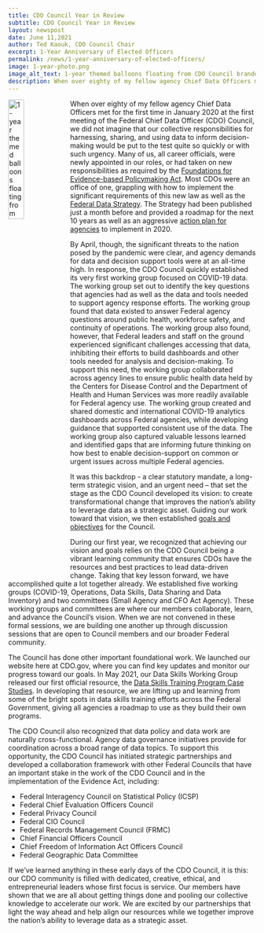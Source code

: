 ```yaml
---
title: CDO Council Year in Review
subtitle: CDO Council Year in Review
layout: newspost
date: June 11,2021
author: Ted Kaouk, CDO Council Chair
excerpt: 1-Year Anniversary of Elected Officers
permalink: /news/1-year-anniversary-of-elected-officers/
image: 1-year-photo.png
image_alt_text: 1-year themed balloons floating from CDO Council branded box
description: When over eighty of my fellow agency Chief Data Officers met for the first time in January 2020 at the first meeting of the Federal Chief Data Officer (CDO) Council, we did not imagine that our collective responsibilities for harnessing, sharing, and using data to inform decision-making would be put to the test quite so quickly or with such urgency...
---
```

<img  alt="1-year themed balloons floating from CDO Council branded box"  src="{{ site.baseurl }}/assets/images/background/1-year-photo.png" style="width: 25%; float:left;"> When over eighty of my fellow agency Chief Data Officers met for the first time in January 2020 at the first meeting of the Federal Chief Data Officer (CDO) Council, we did not imagine that our collective responsibilities for harnessing, sharing, and using data to inform decision-making would be put to the test quite so quickly or with such urgency. Many of us, all career officials, were newly appointed in our roles, or had taken on new responsibilities as required by the <a href="https://www.congress.gov/bill/115th-congress/house-bill/4174/text">Foundations for Evidence-based Policymaking Act</a>. Most CDOs were an office of one, grappling with how to implement the significant requirements of this new law as well as the <a href="https://strategy.data.gov/">Federal Data Strategy</a>. The Strategy had been published just a month before and provided a roadmap for the next 10 years as well as an aggressive <a href="https://strategy.data.gov/action-plan/#agency-actions">action plan for agencies</a> to implement in 2020.

By April, though, the significant threats to the nation posed by the pandemic were clear, and agency demands for data and decision support tools were at an all-time high. In response, the CDO Council quickly established its very first working group focused on COVID-19 data. The working group set out to identify the key questions that agencies had as well as the data and tools needed to support agency response efforts. The working group found that data existed to answer Federal agency questions around public health, workforce safety, and continuity of operations. The working group also found, however, that Federal leaders and staff on the ground experienced significant challenges accessing that data, inhibiting their efforts to build dashboards and other tools needed for analysis and decision-making. To support this need, the working group collaborated across agency lines to ensure public health data held by the Centers for Disease Control and the Department of Health and Human Services was more readily available for Federal agency use. The working group created and shared domestic and international COVID-19 analytics dashboards across Federal agencies, while developing guidance that supported consistent use of the data. The working group also captured valuable lessons learned and identified gaps that are informing future thinking on how best to enable decision-support on common or urgent issues across multiple Federal agencies.

It was this backdrop - a clear statutory mandate, a long-term strategic vision, and an urgent need – that set the stage as the CDO Council developed its vision: to create transformational change that improves the nation’s ability to leverage data as a strategic asset. Guiding our work toward that vision, we then established <a href="{{ site.baseurl }}/about-us/">goals and objectives</a> for the Council. 

During our first year, we recognized that achieving our vision and goals relies on the CDO Council being a vibrant learning community that ensures CDOs have the resources and best practices to lead data-driven change. Taking that key lesson forward, we have accomplished quite a lot together already. We established five working groups (COVID-19, Operations, Data Skills, Data Sharing and Data Inventory) and two committees (Small Agency and CFO Act Agency). These working groups and committees are where our members collaborate, learn, and advance the Council’s vision. When we are not convened in these formal sessions, we are building one another up through discussion sessions that are open to Council members and our broader Federal community.

The Council has done other important foundational work.  We launched our website here at CDO.gov, where you can find key updates and monitor our progress toward our goals. In May 2021, our Data Skills Working Group released our first official resource, the <a href="https://resources.data.gov/resources/cdoc-case-study/">Data Skills Training Program Case Studies</a>. In developing that resource, we are lifting up and learning from some of the bright spots in data skills training efforts across the Federal Government, giving all agencies a roadmap to use as they build their own programs.

The CDO Council also recognized that data policy and data work are naturally cross-functional. Agency data governance initiatives provide for coordination across a broad range of data topics. To support this opportunity, the CDO Council has initiated strategic partnerships and developed a collaboration framework with other Federal Councils that have an important stake in the work of the CDO Council and in the implementation of the Evidence Act, including:

* Federal Interagency Council on Statistical Policy (ICSP)
* Federal Chief Evaluation Officers Council
* Federal Privacy Council
* Federal CIO Council
* Federal Records Management Council (FRMC)
* Chief Financial Officers Council
* Chief Freedom of Information Act Officers Council
* Federal Geographic Data Committee

If we’ve learned anything in these early days of the CDO Council, it is this: our CDO community is filled with dedicated, creative, ethical, and entrepreneurial leaders whose first focus is service. Our members have shown that we are all about getting things done and pooling our collective knowledge to accelerate our work. We are excited by our partnerships that light the way ahead and help align our resources while we together improve the nation’s ability to leverage data as a strategic asset.  


